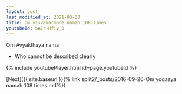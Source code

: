 ```yaml
---
layout: post
last_modified_at: 2021-03-30
title: Om visvakarmane namah 108 times
youtubeId: SA7r-Hfiv_0
---
```

 
 
Om Avyakthaya nama 
 
 -  Who cannot be described clearly 
 
  
 
  
 
 
 
 
 
 


{% include youtubePlayer.html id=page.youtubeId %}
 
[Next]({{ site.baseurl }}{% link  split2/_posts/2016-09-26-Om yogaaya namah 108 times.md%})
 
